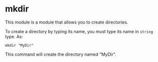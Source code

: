 # mkdir

This module is a module that allows you to create directories.

To create a directory by typing its name, you must type its name in ``string`` type. As:
```
mkdir "MyDir"
```
This command will create the directory named "MyDir".
